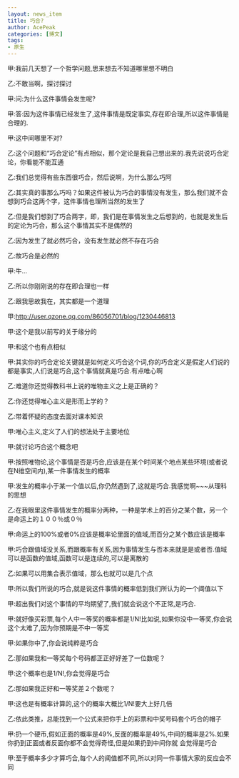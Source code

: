 ```yaml
---
layout: news_item
title: 巧合?
author: AcePeak
categories: [博文]
tags: 
- 原生
---
```


甲:我前几天想了一个哲学问题,思来想去不知道哪里想不明白

乙:不敢当啊，探讨探讨

甲:问:为什么这件事情会发生呢?

甲:答:因为这件事情已经发生了,这件事情是既定事实,存在即合理,所以这件事情是合理的.

甲:这中间哪里不对?

乙:这个问题和“巧合定论”有点相似，那个定论是我自己想出来的.我先说说巧合定论，你看能不能互通

乙:我们总觉得有些东西很巧合，然后说啊，为什么那么巧阿

乙:其实真的事那么巧吗？如果这件被认为巧合的事情没有发生，那么我们就不会想到巧合这两个字，这件事情也理所当然的发生了

乙:但是我们想到了巧合两字，即，我们是在事情发生之后想到的，也就是发生后的定论为巧合，那么这个事情其实不是偶然的

乙:因为发生了就必然巧合，没有发生就必然不存在巧合

乙:故巧合是必然的

甲:牛...

乙:所以你刚刚说的存在即合理也一样

乙:跟我思故我在，其实都是一个道理

甲:http://user.qzone.qq.com/86056701/blog/1230446813 

甲:这个是我以前写的关于缘分的

甲:和这个也有点相似

甲:其实你的巧合定论关键就是如何定义巧合这个词,你的巧合定义是假定人们说的都是事实,人们说是巧合,这个事情就真是巧合.有点唯心啊

乙:难道你还觉得教科书上说的唯物主义之上是正确的？

乙:你还觉得唯心主义是形而上学的？

乙:带着怀疑的态度去面对课本知识

甲:唯心主义,定义了人们的想法处于主要地位

甲:就讨论巧合这个概念吧

甲:按照唯物论,这个事情是否是巧合,应该是在某个时间某个地点某些环境(或者说在N维空间内),某一件事情发生的概率

甲:发生的概率小于某一个值以后,你仍然遇到了,这就是巧合.我感觉啊~~~从理科的思想

乙:在我眼里这件事情发生的概率分两种，一种是学术上的百分之某个数，另一个是命运上的１００％或０％

甲:命运上的100%或者0%应该是概率论里面的值域,而百分之某个数应该是概率

甲:巧合跟值域没关系,而跟概率有关系,因为事情发生与否本来就是是或者否.值域可以是函数的值域,函数可以是连续的,可以是离散的

乙:如果可以用集合表示值域，那么也就可以是几个点

甲:所以我们所说的巧合,就是说这件事情的概率低到我们所认为的一个阈值以下

甲:超出我们对这个事情的平均期望了,我们就会说这个不正常,是巧合.

甲:就好像买彩票,每个人中一等奖的概率都是1/N!比如说,如果你没中一等奖,你会说这个太难了,因为你预期是不中一等奖

甲:如果你中了,你会说纯粹是巧合 

乙:那如果我和一等奖每个号码都正正好好差了一位数呢？

甲:这个概率也是1/N!,你会觉得是巧合

乙:那如果我正好和一等奖差２个数呢？

甲:这也是有概率计算的,这个的概率大概比1/N!要大上好几倍

乙:依此类推，总能找到一个公式来把你手上的彩票和中奖号码套个巧合的帽子

甲:扔一个硬币,假如正面的概率是49%,反面的概率是49%,中间的概率是2%.如果你扔到正面或者反面你都不会觉得奇怪,但是如果扔到中间你就
会觉得是巧合

甲:至于概率多少才算巧合,每个人的阈值都不同,所以对同一件事情大家的反应会不同
